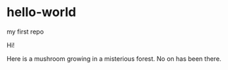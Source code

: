 # hello-world
my first repo

Hi!

Here is a mushroom growing in a misterious forest.
No on has been there.
